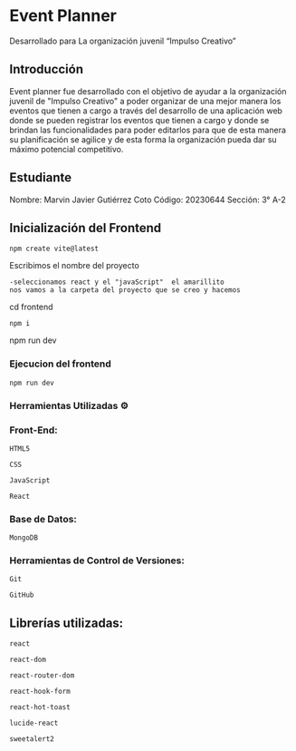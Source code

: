 # Event Planner
Desarrollado para La organización juvenil “Impulso Creativo”

## Introducción

Event planner fue desarrollado con el objetivo de ayudar a la organización juvenil de "Impulso Creativo" a poder organizar de una mejor manera los eventos que tienen a cargo a través del desarrollo de una aplicación web donde se pueden registrar los eventos que tienen a cargo y donde se brindan las funcionalidades para poder editarlos para que de esta manera su planificación se agilice y de esta forma la organización pueda dar su máximo potencial competitivo.

## Estudiante
Nombre: Marvin Javier Gutiérrez Coto 
Código: 20230644
Sección: 3° A-2

## Inicialización del Frontend
```
npm create vite@latest
```
Escribimos el nombre del proyecto
```
-seleccionamos react y el "javaScript"  el amarillito
nos vamos a la carpeta del proyecto que se creo y hacemos
```
cd frontend
```
npm i
```
npm run dev 

### Ejecucion del frontend
```
npm run dev
```

### Herramientas Utilizadas ⚙️
### Front-End:

``HTML5``

``CSS``

``JavaScript``

``React``

### Base de Datos:

``MongoDB``

### Herramientas de Control de Versiones:

``Git``

``GitHub``

## Librerías utilizadas:

``react``

``react-dom``

``react-router-dom``

``react-hook-form``

``react-hot-toast``

``lucide-react``

``sweetalert2``
